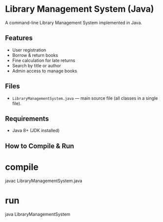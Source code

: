 # Library Management System (Java)

A command-line Library Management System implemented in Java.

## Features
- User registration
- Borrow & return books
- Fine calculation for late returns
- Search by title or author
- Admin access to manage books


## Files
- `LibraryManagementSystem.java` — main source file (all classes in a single file).

## Requirements
- Java 8+ (JDK installed)

## How to Compile & Run
# compile
javac LibraryManagementSystem.java

# run
java LibraryManagementSystem
